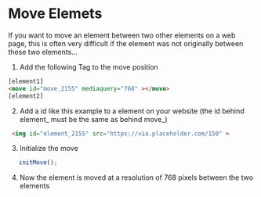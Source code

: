 # Move Elemets

If you want to move an element between two other elements on a web page, this is often very difficult if the element was not originally between these two elements...

1. Add the following Tag to the move position
```html
[element1]
<move id="move_2155" mediaquery="768" ></move>
[element2]
```
2. Add a id like this example to a element on your website (the id behind element_ must be the same as behind move_)
```html
 <img id="element_2155" src="https://via.placeholder.com/150" >
```
3. Initialize the move
```javascript
   initMove();
````
4. Now the element is moved at a resolution of 768 pixels between the two elements
